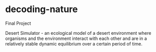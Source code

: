 # decoding-nature
Final Project

Desert Simulator - an ecological model of a desert environment where organisms and the environment interact with each other and are in a relatively stable dynamic equilibrium over a certain period of time.

